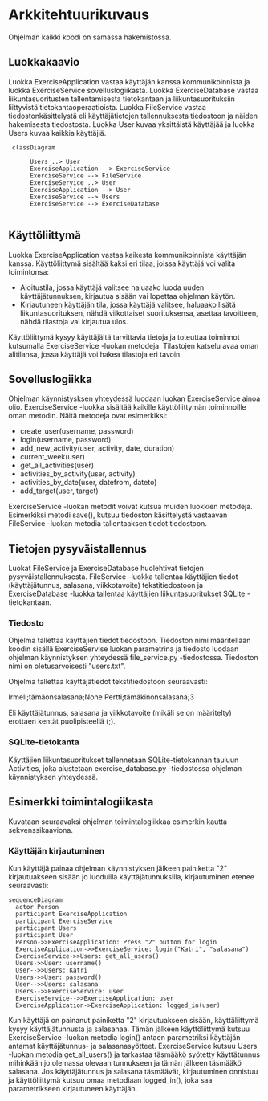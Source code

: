 # Arkkitehtuurikuvaus

Ohjelman kaikki koodi on samassa hakemistossa.  

## Luokkakaavio

Luokka ExerciseApplication vastaa käyttäjän kanssa kommunikoinnista ja luokka ExerciseService sovelluslogiikasta. Luokka ExerciseDatabase vastaa liikuntasuoritusten tallentamisesta tietokantaan ja liikuntasuorituksiin liittyvistä tietokantaoperaatioista. Luokka FileService vastaa tiedostonkäsittelystä eli käyttäjätietojen tallennuksesta tiedostoon ja näiden hakemisesta tiedostosta. Luokka User kuvaa yksittäistä käyttäjää ja luokka Users kuvaa kaikkia käyttäjiä.


```mermaid
 classDiagram
 
      Users ..> User
      ExerciseApplication --> ExerciseService
      ExerciseService --> FileService
      ExerciseService ..> User
      ExerciseApplication --> User
      ExerciseService --> Users
      ExerciseService --> ExerciseDatabase
     
```
## Käyttöliittymä

Luokka ExerciseApplication vastaa kaikesta kommunikoinnista käyttäjän kanssa. Käyttöliittymä sisältää kaksi eri tilaa, joissa käyttäjä voi valita toimintonsa:

- Aloitustila, jossa käyttäjä valitsee haluaako luoda uuden käyttäjätunnuksen, kirjautua sisään vai lopettaa ohjelman käytön.
- Kirjautuneen käyttäjän tila, jossa käyttäjä valitsee, haluaako lisätä liikuntasuorituksen, nähdä viikottaiset suorituksensa, asettaa tavoitteen, nähdä tilastoja vai kirjautua ulos. 

Käyttöliittymä kysyy käyttäjältä tarvittavia tietoja ja toteuttaa toiminnot kutsumalla ExerciseService -luokan metodeja. Tilastojen katselu avaa oman alitilansa, jossa käyttäjä voi hakea tilastoja eri tavoin. 

## Sovelluslogiikka

Ohjelman käynnistysksen yhteydessä luodaan luokan ExerciseService ainoa olio. ExerciseService -luokka sisältää kaikille käyttöliittymän toiminnoille oman metodin. Näitä metodeja ovat esimerkiksi: 

- create_user(username, password)
- login(username, password)
- add_new_activity(user, activity, date, duration)
- current_week(user)
- get_all_activities(user)
- activities_by_activity(user, activity)
- activities_by_date(user, datefrom, dateto)
- add_target(user, target)

ExerciseService -luokan metodit voivat kutsua muiden luokkien metodeja. Esimerkiksi metodi save(), kutsuu tiedoston käsittelystä vastaavan FileService -luokan metodia tallentaaksen tiedot tiedostoon. 

## Tietojen pysyväistallennus

Luokat FileService ja ExerciseDatabase huolehtivat tietojen pysyväistallennuksesta. FileService -luokka tallentaa käyttäjien tiedot (käyttäjätunnus, salasana, viikkotavoite) tekstitiedostoon ja ExerciseDatabase -luokka tallentaa käyttäjien liikuntasuoritukset SQLite -tietokantaan.

### Tiedosto

Ohjelma tallettaa käyttäjien tiedot tiedostoon. Tiedoston nimi määritellään koodin sisällä ExerciseServise luokan parametrina ja tiedosto luodaan ohjelman käynnistyksen yhteydessä file_service.py -tiedostossa. Tiedoston nimi on oletusarvoisesti "users.txt".

Ohjelma tallettaa käyttäjätiedot tekstitiedostoon seuraavasti:

Irmeli;tämäonsalasana;None
Pertti;tämäkinonsalasana;3

Eli käyttäjätunnus, salasana ja viikkotavoite (mikäli se on määritelty) erottaen kentät puolipisteellä (;).

### SQLite-tietokanta

Käyttäjien liikuntasuoritukset tallennetaan SQLite-tietokannan tauluun Activities, joka alustetaan exercise_database.py -tiedostossa ohjelman käynnistyksen yhteydessä.

## Esimerkki toimintalogiikasta

Kuvataan seuraavaksi ohjelman toimintalogiikkaa esimerkin kautta sekvenssikaaviona.

### Käyttäjän kirjautuminen

Kun käyttäjä painaa ohjelman käynnistyksen jälkeen painiketta "2" kirjautuakseen sisään jo luoduilla käyttäjätunnuksilla, kirjautuminen etenee seuraavasti:

```mermaid
sequenceDiagram
  actor Person
  participant ExerciseApplication
  participant ExerciseService
  participant Users
  participant User
  Person->>ExerciseApplication: Press "2" button for login
  ExerciseApplication->>ExerciseService: login("Katri", "salasana")
  ExerciseService->>Users: get_all_users()
  Users->>User: username()
  User-->>Users: Katri
  Users->>User: password()
  User-->>Users: salasana
  Users-->>ExerciseService: user
  ExerciseService-->>ExerciseApplication: user
  ExerciseApplication->ExerciseApplication: logged_in(user)
```

Kun käyttäjä on painanut painiketta "2" kirjautuakseen sisään, käyttäliittymä kysyy käyttäjätunnusta ja salasanaa. Tämän jälkeen käyttöliittymä kutsuu ExerciseService -luokan metodia login() antaen parametriksi käyttäjän antamat käyttäjätunnus- ja salasanasyötteet. ExerciseService kutsuu Users -luokan metodia get_all_users() ja tarkastaa täsmääkö syötetty käyttätunnus mihinkään jo olemassa olevaan tunnukseen ja tämän jälkeen täsmääkö salasana. Jos käyttäjätunnus ja salasana täsmäävät, kirjautuminen onnistuu ja käyttöliittymä kutsuu omaa metodiaan logged_in(), joka saa parametrikseen kirjautuneen käyttäjän. 
